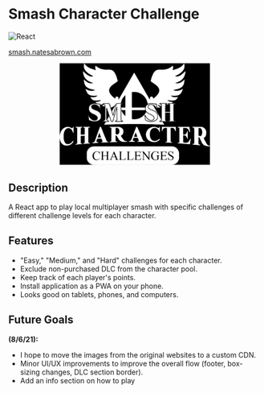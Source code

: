 # Smash Character Challenge

![React](https://img.shields.io/badge/react-%2320232a.svg?style=flat&logo=react&logoColor=%2361DAFB)

[smash.natesabrown.com](https://smash.natesabrown.com/)

<p align="center">
  <img src="./github_images/logo.png" width="300"/>
</p>

## Description

A React app to play local multiplayer smash with specific challenges of different challenge levels for each character.

## Features

* "Easy," "Medium," and "Hard" challenges for each character.
* Exclude non-purchased DLC from the character pool.
* Keep track of each player's points.
* Install application as a PWA on your phone.
* Looks good on tablets, phones, and computers.

## Future Goals

**(8/6/21):**

* I hope to move the images from the original websites to a custom CDN.
* Minor UI/UX improvements to improve the overall flow (footer, box-sizing changes, DLC section border).
* Add an info section on how to play